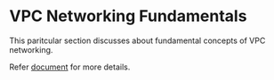 # VPC Networking Fundamentals

This paritcular section discusses about fundamental concepts of VPC networking.

Refer [document](https://github.com/Munazza-Farees/Networking-in-GC/blob/main/VPC-Networking-Fundamentals/VPC%20Networking%20Fundamentals.pdf) for more details.
